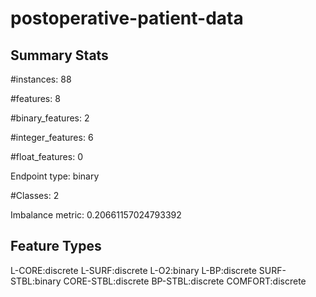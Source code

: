 # postoperative-patient-data

## Summary Stats

#instances: 88

#features: 8

  #binary_features: 2

  #integer_features: 6

  #float_features: 0

Endpoint type: binary

#Classes: 2

Imbalance metric: 0.20661157024793392

## Feature Types

 L-CORE:discrete
L-SURF:discrete
L-O2:binary
L-BP:discrete
SURF-STBL:binary
CORE-STBL:discrete
BP-STBL:discrete
COMFORT:discrete

